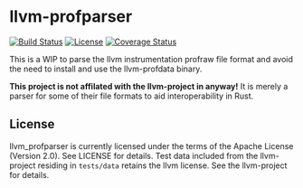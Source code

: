 # llvm-profparser

[![Build Status](https://github.com/xd009642/llvm_profparser/workflows/Build/badge.svg)](https://github.com/xd009642/llvm_profparser/actions)
[![License](https://img.shields.io/badge/License-Apache%202.0-blue.svg)](https://opensource.org/licenses/Apache-2.0)
[![Coverage Status](https://coveralls.io/repos/github/xd009642/llvm-profparser/badge.svg?branch=master)](https://coveralls.io/github/xd009642/llvm-profparser?branch=master)

This is a WIP to parse the llvm instrumentation profraw file format and avoid
the need to install and use the llvm-profdata binary. 

**This project is not affilated with the llvm-project in anyway!** It is merely
a parser for some of their file formats to aid interoperability in Rust.

## License

llvm\_profparser is currently licensed under the terms of the Apache License
(Version 2.0). See LICENSE for details. Test data included from the llvm-project
residing in `tests/data` retains the llvm license. See the llvm-project for 
details. 
